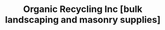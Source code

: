 ---
title: "Organic Recycling Inc [bulk landscaping and masonry supplies]"
url: /goshen/organic-recycling-inc-bulk-landscaping-and-masonry-supplies/
shop: Garten-Center
---